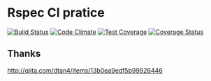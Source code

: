 # Rspec CI pratice

[![Build Status](https://travis-ci.org/furu-s/rspec-test.svg?branch=master)](https://travis-ci.org/furu-s/rspec-test)
[![Code Climate](https://codeclimate.com/github/furu-s/rspec-test/badges/gpa.svg)](https://codeclimate.com/github/furu-s/rspec-test)
[![Test Coverage](https://codeclimate.com/github/furu-s/rspec-test/badges/coverage.svg)](https://codeclimate.com/github/furu-s/rspec-test/coverage)
[![Coverage Status](https://coveralls.io/repos/github/furu-s/rspec-test/badge.svg?branch=develop)](https://coveralls.io/github/furu-s/rspec-test?branch=develop)

## Thanks
http://qiita.com/dtan4/items/13b0ea9edf5b99926446

